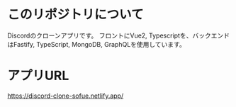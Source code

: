 # このリポジトリについて
Discordのクローンアプリです。
フロントにVue2, Typescriptを、バックエンドはFastify, TypeScript, MongoDB, GraphQLを使用しています。

# アプリURL
https://discord-clone-sofue.netlify.app/
